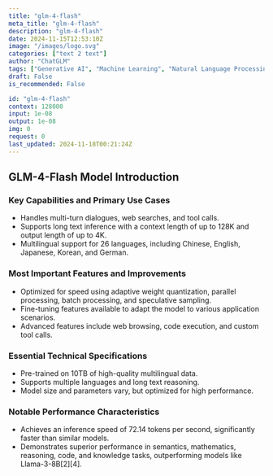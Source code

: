 ```yaml
---
title: "glm-4-flash"
meta_title: "glm-4-flash"
description: "glm-4-flash"
date: 2024-11-15T12:53:10Z
image: "/images/logo.svg"
categories: ["text 2 text"]
author: "ChatGLM"
tags: ["Generative AI", "Machine Learning", "Natural Language Processing", "Technology", "Chatbots"]
draft: False
is_recommended: False

id: "glm-4-flash"
context: 128000
input: 1e-08
output: 1e-08
img: 0
request: 0
last_updated: 2024-11-18T00:21:24Z
---
```


## GLM-4-Flash Model Introduction

### Key Capabilities and Primary Use Cases
- Handles multi-turn dialogues, web searches, and tool calls.
- Supports long text inference with a context length of up to 128K and output length of up to 4K.
- Multilingual support for 26 languages, including Chinese, English, Japanese, Korean, and German.

### Most Important Features and Improvements
- Optimized for speed using adaptive weight quantization, parallel processing, batch processing, and speculative sampling.
- Fine-tuning features available to adapt the model to various application scenarios.
- Advanced features include web browsing, code execution, and custom tool calls.

### Essential Technical Specifications
- Pre-trained on 10TB of high-quality multilingual data.
- Supports multiple languages and long text reasoning.
- Model size and parameters vary, but optimized for high performance.

### Notable Performance Characteristics
- Achieves an inference speed of 72.14 tokens per second, significantly faster than similar models.
- Demonstrates superior performance in semantics, mathematics, reasoning, code, and knowledge tasks, outperforming models like Llama-3-8B[2][4].

